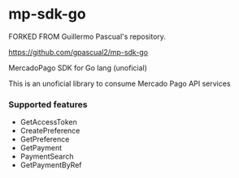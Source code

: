 # mp-sdk-go

FORKED FROM Guillermo Pascual's repository.

https://github.com/gpascual2/mp-sdk-go

MercadoPago SDK for Go lang (unoficial)

This is an unoficial library to consume Mercado Pago API services

### Supported features
- GetAccessToken
- CreatePreference
- GetPreference
- GetPayment
- PaymentSearch
- GetPaymentByRef
